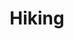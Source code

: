 ---
title: "Hiking"
draft: false
image : "images/gallery/hiking/hiking-9.JPG"
bg_image: "images/page-title.jpg"
category: "Hiking"
---